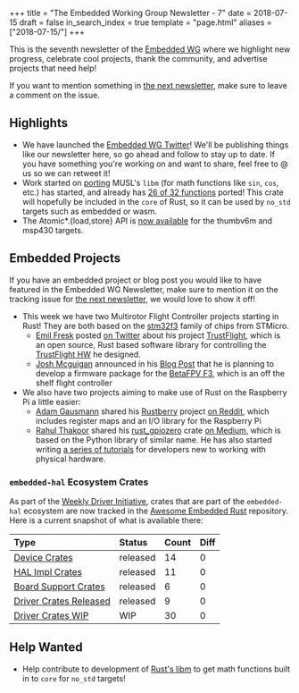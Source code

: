 +++
title = "The Embedded Working Group Newsletter - 7"
date = 2018-07-15
draft = false
in_search_index = true
template = "page.html"
aliases = ["2018-07-15/"]
+++

This is the seventh newsletter of the [Embedded WG] where we highlight new progress, celebrate cool projects, thank the community, and advertise projects that need help!

<!-- more -->

If you want to mention something in [the next newsletter], make sure to leave a comment on the issue.

[the next newsletter]: https://github.com/rust-lang-nursery/embedded-wg/issues/121
[Embedded WG]: https://github.com/rust-lang-nursery/embedded-wg

## Highlights

* We have launched the [Embedded WG Twitter]! We'll be publishing things like our newsletter here, so go ahead and follow to stay up to date. If you have something you're working on and want to share, feel free to @ us so we can retweet it!
* Work started on [porting] MUSL's `libm` (for math functions like `sin`, `cos`, etc.) has started, and already has [26 of 32 functions] ported! This crate will hopefully be included in the `core` of Rust, so it can be used by `no_std` targets such as embedded or wasm.
* The Atomic\*.{load,store} API is [now available] for the thumbv6m and msp430 targets.

[Embedded WG Twitter]: https://twitter.com/rustembedded
[26 of 32 functions]: https://github.com/japaric/libm/issues?q=is%3Aopen+is%3Aissue+milestone%3Awasm
[porting]: https://github.com/japaric/libm
[now available]: https://github.com/rust-lang/rust/pull/51953

## Embedded Projects

If you have an embedded project or blog post you would like to have featured in the Embedded WG Newsletter, make sure to mention it on the tracking issue for [the next newsletter], we would love to show it off!

* This week we have two Multirotor Flight Controller projects starting in Rust! They are both based on the [stm32f3] family of chips from STMicro.
    * [Emil Fresk] posted [on Twitter] about his project [TrustFlight], which is an open source, Rust based software library for controlling the [TrustFlight HW] he designed.
    * [Josh Mcguigan] announced in his [Blog Post] that he is planning to develop a firmware package for the [BetaFPV F3], which is an off the shelf flight controller
* We also have two projects aiming to make use of Rust on the Raspberry Pi a little easier:
    * [Adam Gausmann] shared his [Rustberry] project [on Reddit], which includes register maps and an I/O library for the Raspberry Pi
    * [Rahul Thakoor] shared his [rust_gpiozero] crate [on Medium], which is based on the Python library of similar name. He has also started writing [a series of tutorials] for developers new to working with physical hardware.


[stm32f3]: https://github.com/japaric/stm32f30x-hal
[Emil Fresk]: https://github.com/korken89
[on Twitter]: https://twitter.com/korken89/status/1016975023930830848
[TrustFlight]: https://github.com/korken89/trustflight_firmware
[TrustFlight HW]: https://github.com/korken89/trustflight_hardware
[Josh Mcguigan]: https://github.com/JoshMcguigan
[Blog Post]: https://www.joshmcguigan.com/blog/betafpv-drone-flight-controller-hello-rust/
[BetaFPV F3]: https://betafpv.com/products/beta75-bnf-tiny-whoop-quadcopter

[Adam Gausmann]: https://gitlab.com/AGausmann
[Rustberry]: https://gitlab.com/AGausmann/rustberry
[on Reddit]: https://www.reddit.com/r/rust/comments/8x1ayd/calling_all_raspberry_pi_owners_rustberry_010_has/
[Rahul Thakoor]: https://github.com/rahul-thakoor
[rust_gpiozero]: https://github.com/rahul-thakoor/rust_gpiozero
[on Medium]: https://medium.com/@rahulthakoor/physical-computing-with-rust-on-raspberry-pi-a7b6f34261a6
[a series of tutorials]: https://rahul-thakoor.github.io/physical-computing-rust/

### `embedded-hal` Ecosystem Crates

As part of the [Weekly Driver Initiative], crates that are part of the `embedded-hal` ecosystem are now tracked in the [Awesome Embedded Rust] repository. Here is a current snapshot of what is available there:

| Type                      | Status    | Count | Diff |
| :---                      | :-----    | :---- | :--- |
| [Device Crates]           | released  | 14    | 0    |
| [HAL Impl Crates]         | released  | 11    | 0    |
| [Board Support Crates]    | released  | 6     | 0    |
| [Driver Crates Released]  | released  | 9     | 0    |
| [Driver Crates WIP]       | WIP       | 30    | 0    |

[Awesome Embedded Rust]: https://github.com/rust-embedded/awesome-embedded-rust
[Weekly Driver Initiative]: https://github.com/rust-lang-nursery/embedded-wg/issues/39
[Device Crates]: https://github.com/rust-embedded/awesome-embedded-rust#device-crates
[HAL Impl Crates]: https://github.com/rust-embedded/awesome-embedded-rust#hal-implementation-crates
[Board Support Crates]: https://github.com/rust-embedded/awesome-embedded-rust#board-support-crates
[Driver Crates Released]: https://github.com/rust-embedded/awesome-embedded-rust#driver-crates
[Driver Crates WIP]: https://github.com/rust-embedded/awesome-embedded-rust#wip

## Help Wanted

* Help contribute to development of [Rust's libm] to get math functions built in to `core` for `no_std` targets!

[Rust's libm]: https://github.com/japaric/libm
